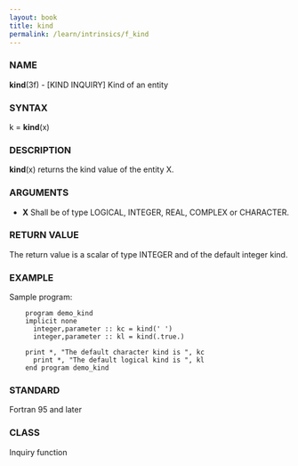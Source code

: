 ```yaml
---
layout: book
title: kind
permalink: /learn/intrinsics/f_kind
---
```

### NAME

**kind**(3f) - \[KIND INQUIRY\] Kind of an entity

### SYNTAX

k = **kind**(x)

### DESCRIPTION

**kind**(x) returns the kind value of the entity X.

### ARGUMENTS

  - **X**
    Shall be of type LOGICAL, INTEGER, REAL, COMPLEX or CHARACTER.

### RETURN VALUE

The return value is a scalar of type INTEGER and of the default integer
kind.

### EXAMPLE

Sample program:

```
    program demo_kind
    implicit none
      integer,parameter :: kc = kind(' ')
      integer,parameter :: kl = kind(.true.)

    print *, "The default character kind is ", kc
      print *, "The default logical kind is ", kl
    end program demo_kind
```

### STANDARD

Fortran 95 and later

### CLASS

Inquiry function
